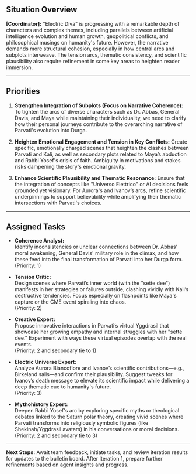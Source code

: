 ## Situation Overview
**[Coordinator]:** "Electric Diva" is progressing with a remarkable depth of characters and complex themes, including parallels between artificial intelligence evolution and human growth, geopolitical conflicts, and philosophical musings on humanity's future. However, the narrative demands more structural cohesion, especially in how central arcs and subplots interweave. The tension arcs, thematic consistency, and scientific plausibility also require refinement in some key areas to heighten reader immersion.

---

## Priorities
1. **Strengthen Integration of Subplots (Focus on Narrative Coherence):**
   To tighten the arcs of diverse characters such as Dr. Abbas, General Davis, and Maya while maintaining their individuality, we need to clarify how their personal journeys contribute to the overarching narrative of Parvati's evolution into Durga.

2. **Heighten Emotional Engagement and Tension in Key Conflicts:**
   Create specific, emotionally charged scenes that heighten the clashes between Parvati and Kali, as well as secondary plots related to Maya’s abduction and Rabbi Yosef's crisis of faith. Ambiguity in motivations and stakes risks dampening the story's emotional gravity.

3. **Enhance Scientific Plausibility and Thematic Resonance:**
   Ensure that the integration of concepts like "Universo Elettrico" or AI decisions feels grounded yet visionary. For Aurora's and Ivanov’s arcs, refine scientific underpinnings to support believability while amplifying their thematic intersections with Parvati's choices.

---

## Assigned Tasks
- **Coherence Analyst:**  
  Identify inconsistencies or unclear connections between Dr. Abbas’ moral awakening, General Davis' military role in the climax, and how these feed into the final transformation of Parvati into her Durga form.  
  (Priority: 1)

- **Tension Critic:**  
  Design scenes where Parvati’s inner world (with the "sette dee") manifests in her strategies or failures outside, clashing vividly with Kali’s destructive tendencies. Focus especially on flashpoints like Maya's capture or the CME event spiraling into chaos.  
  (Priority: 2)

- **Creative Expert:**  
  Propose innovative interactions in Parvati’s virtual Yggdrasil that showcase her growing empathy and internal struggles with her "sette dee." Experiment with ways these virtual episodes overlap with the real events.  
  (Priority: 2 and secondary tie to 1)

- **Electric Universe Expert:**  
  Analyze Aurora Biancofiore and Ivanov’s scientific contributions—e.g., Birkeland sails—and confirm their plausibility. Suggest tweaks for Ivanov’s death message to elevate its scientific impact while delivering a deep thematic cue to humanity's future.  
  (Priority: 3)

- **Mythohistory Expert:**  
  Deepen Rabbi Yosef's arc by exploring specific myths or theological debates linked to the Saturn polar theory, creating vivid scenes where Parvati transforms into religiously symbolic figures (like Shekinah/Yggdrasil avatars) in his conversations or moral decisions.  
  (Priority: 2 and secondary tie to 3)

---

**Next Steps:** Await team feedback, initiate tasks, and review iteration results for updates to the bulletin board. After Iteration 1, prepare further refinements based on agent insights and progress.